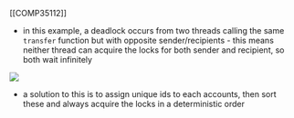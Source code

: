 [[COMP35112]]

- in this example, a deadlock occurs from two threads calling the same `transfer` function but with opposite sender/recipients - this means neither thread can acquire the locks for both sender and recipient, so both wait infinitely

![](https://i.imgur.com/0h1Io29.png)

- a solution to this is to assign unique ids to each accounts, then sort these and always acquire the locks in a deterministic order